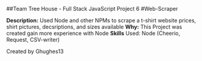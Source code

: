 ##Team Tree House - Full Stack JavaScript Project 6
#Web-Scraper

**Description:** Used Node and other NPMs to scrape a t-shirt website prices, shirt pictures, decsriptions, and sizes available
**Why:** This Project was created gain more experience with Node
**Skills** Used: Node (Cheerio, Request, CSV-writer)

Created by Ghughes13
